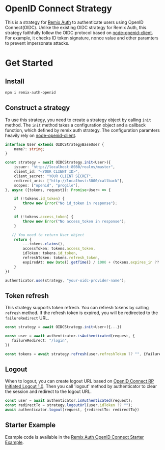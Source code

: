 # OpenID Connect Strategy

This is a strategy for [Remix Auth](https://remix.run/resources/remix-auth) to authenticate users using OpenID Connect(OIDC).
Unlike the existing OIDC strategy for Remix Auth, this strategy faithfully follow the OIDC protocol based on [node-openid-client](https://github.com/panva/node-openid-client). For example, it checks ID token signature, nonce value and other paramters to prevent impersonate attacks.

# Get Started

## Install
```bash
npm i remix-auth-openid
```

## Construct a strategy
To use this strategy, you need to create a strategy object by calling `init` method. The `init` method takes a configuration object and a callback function, which defined by remix auth strategy. The configuration paramters heavily rely on [node-openid-client](https://github.com/panva/node-openid-client).

```typescript
interface User extends OIDCStrategyBaseUser {
    name?: string;
}

const strategy = await OIDCStrategy.init<User>({
    issuer: "http://localhost:8080/realms/master",
    client_id: "<YOUR CLIENT ID>",
    client_secret: "YOUR CLIENT SECRET",
    redirect_uris: ["http://localhost:3000/callback"],
    scopes: ["openid", "progile"],
}, async ({tokens, request}): Promise<User> => {

    if (!tokens.id_token) {
        throw new Error("No id_token in response");
    }

    if (!tokens.access_token) {
        throw new Error("No access_token in response");
    }

   // You need to return User object
    return {
        ...tokens.claims(),
        accessToken: tokens.access_token,
        idToken: tokens.id_token,
        refreshToken: tokens.refresh_token,
        expiredAt: new Date().getTime() / 1000 + (tokens.expires_in ?? 0),
    }
})

authenticator.use(strategy, "your-oidc-provider-name");
```

## Token refresh
This strategy supports token refresh. You can refresh tokens by calling `refresh` method. If the refresh token is expired, you will be redirected to the `failureRedirect` URL. 

```typescript
const strategy = await OIDCStrategy.init<User>({...})

const user = await authenticator.isAuthenticated(request, {
   failureRedirect: "/login",
})

const tokens = await strategy.refresh(user.refreshToken ?? "", {failureRedirect: "/login"});
```

## Logout
When to logout, you can create logout URL based on [OpenID Connect RP Initiated Logout 1.0](https://openid.net/specs/openid-connect-rpinitiated-1_0.html). Then you call 'logout' method by authenticator to clear the session and redirect to the logout URL.

```typescript
const user = await authenticator.isAuthenticated(request);
const redirectTo = strategy.logoutUrl(user.idToken ?? "");
await authenticator.logout(request, {redirectTo: redirectTo})
```

## Starter Example
Example code is available in the [Remix Auth OpenID Connect Starter Example](https://github.com/manaty226/remix-auth-openid-example).